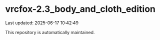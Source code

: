 # vrcfox-2.3_body_and_cloth_edition

Last updated: 2025-06-17 10:42:49

This repository is automatically maintained.
